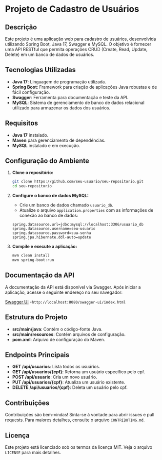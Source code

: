 # Projeto de Cadastro de Usuários

## Descrição

Este projeto é uma aplicação web para cadastro de usuários, desenvolvida utilizando Spring Boot, Java 17, Swagger e MySQL. O objetivo é fornecer uma API RESTful que permita operações CRUD (Create, Read, Update, Delete) em um banco de dados de usuários.

## Tecnologias Utilizadas

- **Java 17**: Linguagem de programação utilizada.
- **Spring Boot**: Framework para criação de aplicações Java robustas e de fácil configuração.
- **Swagger**: Ferramenta para documentação e teste da API.
- **MySQL**: Sistema de gerenciamento de banco de dados relacional utilizado para armazenar os dados dos usuários.

## Requisitos

- **Java 17** instalado.
- **Maven** para gerenciamento de dependências.
- **MySQL** instalado e em execução.

## Configuração do Ambiente

1. **Clone o repositório:**
    ```bash
    git clone https://github.com/seu-usuario/seu-repositorio.git
    cd seu-repositorio
    ```

2. **Configure o banco de dados MySQL:**
    - Crie um banco de dados chamado `usuario_db`.
    - Atualize o arquivo `application.properties` com as informações de conexão ao banco de dados:

    ```properties
    spring.datasource.url=jdbc:mysql://localhost:3306/usuario_db
    spring.datasource.username=seu-usuario
    spring.datasource.password=sua-senha
    spring.jpa.hibernate.ddl-auto=update
    ```

3. **Compile e execute a aplicação:**
    ```bash
    mvn clean install
    mvn spring-boot:run
    ```

## Documentação da API

A documentação da API está disponível via Swagger. Após iniciar a aplicação, acesse o seguinte endereço no seu navegador:

[Swagger UI](http://localhost:8080/swagger-ui/index.html) -```http://localhost:8080/swagger-ui/index.html```

## Estrutura do Projeto

- **src/main/java**: Contém o código-fonte Java.
- **src/main/resources**: Contém arquivos de configuração.
- **pom.xml**: Arquivo de configuração do Maven.

## Endpoints Principais

- **GET /api/usuarios**: Lista todos os usuários.
- **GET /api/usuarios/{cpf}**: Retorna um usuário específico pelo cpf.
- **POST /api/usuario**: Cria um novo usuário.
- **PUT /api/usuarios/{cpf}**: Atualiza um usuário existente.
- **DELETE /api/usuarios/{cpf}**: Deleta um usuário pelo cpf.

## Contribuições

Contribuições são bem-vindas! Sinta-se à vontade para abrir issues e pull requests. Para maiores detalhes, consulte o arquivo `CONTRIBUTING.md`.

## Licença

Este projeto está licenciado sob os termos da licença MIT. Veja o arquivo `LICENSE` para mais detalhes.
